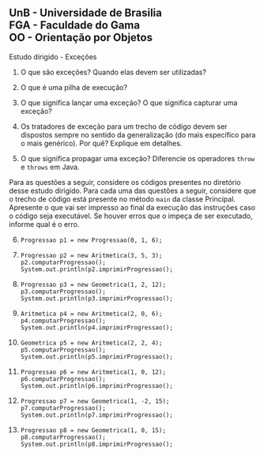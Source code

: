 UnB - Universidade de Brasilia  
FGA - Faculdade do Gama  
OO - Orientação por Objetos  
--

Estudo dirigido - Exceções 


1. O que são exceções? Quando elas devem ser utilizadas? 

2. O que é uma pilha de execução? 

3. O que significa lançar uma exceção? O que significa capturar uma exceção? 

4. Os tratadores de exceção para um trecho de código devem ser dispostos sempre
   no sentido da generalização (do mais específico para o mais genérico). Por
quê? Explique em detalhes.

5. O que significa propagar uma exceção? Diferencie os operadores ```throw``` e
   ```throws``` em Java. 

Para as questões a seguir, considere os códigos presentes no diretório desse
estudo dirigido. Para cada uma das questões a seguir, considere que o trecho de
código está presente no método ```main``` da classe Principal. Apresente o que
vai ser impresso ao final da execução das instruções caso o código seja
executável. Se houver erros que o impeça de ser executado, informe qual é o erro. 

6. ```
   Progressao p1 = new Progressao(0, 1, 6);
   ```

7. ```
   Progressao p2 = new Aritmetica(3, 5, 3); 
   p2.computarProgressao();
   System.out.println(p2.imprimirProgressao();
   ```

8. ```
   Progressao p3 = new Geometrica(1, 2, 12);
   p3.computarProgressao();
   System.out.println(p3.imprimirProgressao();
   ```

9. ```
   Aritmetica p4 = new Aritmetica(2, 0, 6);
   p4.computarProgressao();
   System.out.println(p4.imprimirProgressao();
   ```

1. ```
   Geometrica p5 = new Aritmetica(2, 2, 4);
   p5.computarProgressao();
   System.out.println(p5.imprimirProgressao();
   ```

1. ```
   Progressao p6 = new Aritmetica(1, 0, 12); 
   p6.computarProgressao();
   System.out.println(p6.imprimirProgressao();
   ```

1. ```
   Progressao p7 = new Geometrica(1, -2, 15);
   p7.computarProgressao();
   System.out.println(p7.imprimirProgressao();
   ```

1. ```
   Progressao p8 = new Geometrica(1, 0, 15);
   p8.computarProgressao();
   System.out.println(p8.imprimirProgressao();
   ```

